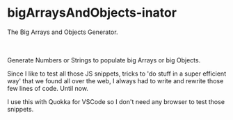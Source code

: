 # bigArraysAndObjects-inator
The Big Arrays and Objects Generator.

<br>
<br>
Generate Numbers or Strings to populate big Arrays or big Objects.

Since I like to test all those JS snippets, tricks to 'do stuff in a super efficient way' that we found all over the web, I always had to write and rewrite those few lines of code. Until now.

I use this with Quokka for VSCode so I don't need any browser to test those snippets.

